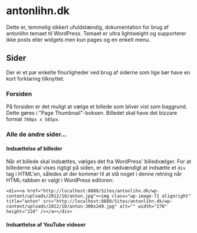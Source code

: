 # antonlihn.dk

Dette er, temmelig sikkert ufuldstændig, dokumentation for brug af antonlihn temaet til WordPress. Temaet er ultra lightweight og supporterer ikke posts eller widgets men kun pages og en enkelt menu.

## Sider
Der er et par enkelte finurligheder ved brug af siderne som lige bør have en kort forklaring tilknyttet.

### Forsiden
På forsiden er det muligt at vælge et billede som bliver vist som baggrund. Dette gøres i "Page Thumbnail"-boksen. Billedet skal have det bizzare format `780px x 585px`.

### Alle de andre sider…

#### Indsættelse af billeder
Når et billede skal indsættes, vælges det fra WordPress' billedvælger. For at billederne skal vises rigtigt på siden, er det nødvændigt at indsætte et `div` tag i HTML'en, således at der kommer til at stå noget i denne retning når HTML-tabben er valgt i WordPress editoren:

	<div><a href="http://localhost:8888/Sites/antonlihn.dk/wp-content/uploads/2012/10/anton.jpg"><img class="wp-image-71 alignright" title="anton" src="http://localhost:8888/Sites/antonlihn.dk/wp-content/uploads/2012/10/anton-300x249.jpg" alt="" width="270" height="224" /></a></div> 

#### Indsættelse af YouTube videoer
